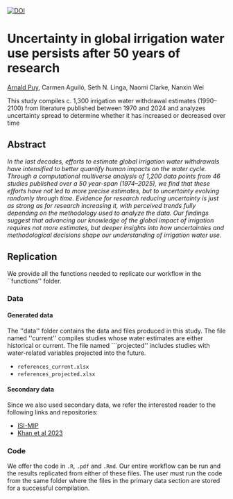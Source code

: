 
[![DOI](https://zenodo.org/badge/DOI/10.5281/zenodo.14710666.svg)](https://doi.org/10.5281/zenodo.14710666)

# Uncertainty in global irrigation water use persists after 50 years of research

[Arnald Puy](https://www.arnaldpuy.com/), Carmen Aguiló, Seth N. Linga, Naomi Clarke, Nanxin Wei

This study compiles c. 1,300 irrigation water withdrawal estimates (1990–2100) from 
literature published between 1970 and 2024 and analyzes uncertainty spread to 
determine whether it has increased or decreased over time

## Abstract

*In the last decades, efforts to estimate global irrigation water withdrawals have 
intensified to better quantify human impacts on the water cycle. Through a computational 
multiverse analysis of 1,200 data points from 46 studies published over a 50 year-span 
(1974–2025), we find that these efforts have not led to more precise estimates, but to 
uncertainty evolving randomly through time. Evidence for research reducing uncertainty 
is just as strong as for research increasing it, with perceived trends fully depending 
on the methodology used to analyze the data. Our findings suggest that advancing our 
knowledge of the global impact of irrigation requires not more estimates, but deeper 
insights into how uncertainties and methodological decisions shape our understanding
of irrigation water use.*

## Replication

We provide all the functions needed to replicate our workflow in the ``functions'' folder.

### Data

#### Generated data

The ''data'' folder contains the data and files produced in this study. The file named
''current'' compiles studies whose water estimates are either historical or current.
The file named ```projected'' includes studies with water-related variables projected 
into the future.

* `references_current.xlsx`   
* `references_projected.xlsx`   

#### Secondary data

Since we also used secondary data, we refer the interested reader to the following
links and repositories:

* [ISI-MIP](https://www.isimip.org/)
* [Khan et al 2023](https://www.nature.com/articles/s41597-023-02086-2)

### Code

We offer the code in `.R`, `.pdf` and `.Rmd`. Our entire workflow can be run and the 
results replicated from either of these files. The user must run the code from the 
same folder where the files in the primary data section are stored for a successful 
compilation.

